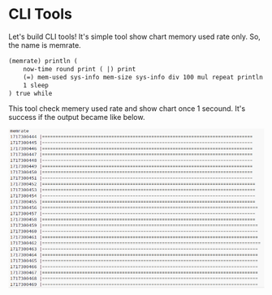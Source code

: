 # CLI Tools
Let's build CLI tools!
It's simple tool show chart memory used rate only.
So, the name is memrate.

```stack-lang
(memrate) println (
    now-time round print ( |) print 
    (=) mem-used sys-info mem-size sys-info div 100 mul repeat println
    1 sleep
) true while
```
This tool check memery used rate and show chart once 1 secound.
It's success if the output became like below.

![alt text](image.png)